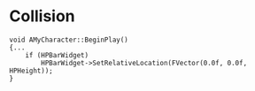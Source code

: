 # Collision
	void AMyCharacter::BeginPlay()
	{...
		if (HPBarWidget)
			HPBarWidget->SetRelativeLocation(FVector(0.0f, 0.0f, HPHeight));
	}
